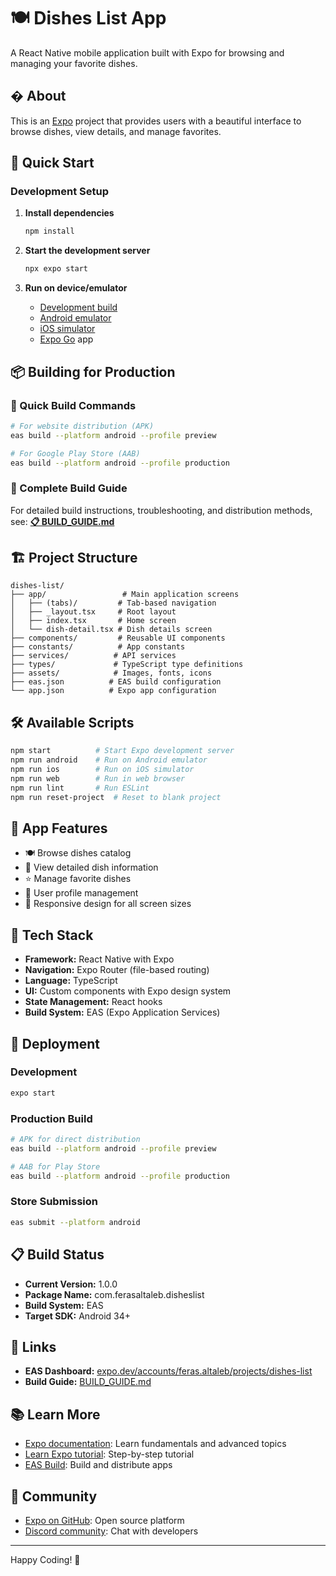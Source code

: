 # 🍽️ Dishes List App

A React Native mobile application built with Expo for browsing and managing your favorite dishes.

## � About

This is an [Expo](https://expo.dev) project that provides users with a beautiful interface to browse dishes, view details, and manage favorites.

## 🚀 Quick Start

### Development Setup

1. **Install dependencies**

   ```bash
   npm install
   ```

2. **Start the development server**

   ```bash
   npx expo start
   ```

3. **Run on device/emulator**
   - [Development build](https://docs.expo.dev/develop/development-builds/introduction/)
   - [Android emulator](https://docs.expo.dev/workflow/android-studio-emulator/)
   - [iOS simulator](https://docs.expo.dev/workflow/ios-simulator/)
   - [Expo Go](https://expo.dev/go) app

## 📦 Building for Production

### 🔧 Quick Build Commands

```bash
# For website distribution (APK)
eas build --platform android --profile preview

# For Google Play Store (AAB)
eas build --platform android --profile production
```

### 📖 Complete Build Guide

For detailed build instructions, troubleshooting, and distribution methods, see:
**[📋 BUILD_GUIDE.md](./BUILD_GUIDE.md)**

## 🏗️ Project Structure

```text
dishes-list/
├── app/                 # Main application screens
│   ├── (tabs)/         # Tab-based navigation
│   ├── _layout.tsx     # Root layout
│   ├── index.tsx       # Home screen
│   └── dish-detail.tsx # Dish details screen
├── components/         # Reusable UI components
├── constants/          # App constants
├── services/          # API services
├── types/             # TypeScript type definitions
├── assets/            # Images, fonts, icons
├── eas.json          # EAS build configuration
└── app.json          # Expo app configuration
```

## 🛠️ Available Scripts

```bash
npm start          # Start Expo development server
npm run android    # Run on Android emulator
npm run ios        # Run on iOS simulator
npm run web        # Run in web browser
npm run lint       # Run ESLint
npm run reset-project  # Reset to blank project
```

## 📱 App Features

- 🍽️ Browse dishes catalog
- 📖 View detailed dish information
- ⭐ Manage favorite dishes
- 👤 User profile management
- 📱 Responsive design for all screen sizes

## 🔧 Tech Stack

- **Framework:** React Native with Expo
- **Navigation:** Expo Router (file-based routing)
- **Language:** TypeScript
- **UI:** Custom components with Expo design system
- **State Management:** React hooks
- **Build System:** EAS (Expo Application Services)

## 🚀 Deployment

### Development

```bash
expo start
```

### Production Build

```bash
# APK for direct distribution
eas build --platform android --profile preview

# AAB for Play Store
eas build --platform android --profile production
```

### Store Submission

```bash
eas submit --platform android
```

## 📋 Build Status

- **Current Version:** 1.0.0
- **Package Name:** com.ferasaltaleb.disheslist
- **Build System:** EAS
- **Target SDK:** Android 34+

## 🔗 Links

- **EAS Dashboard:** [expo.dev/accounts/feras.altaleb/projects/dishes-list](https://expo.dev/accounts/feras.altaleb/projects/dishes-list)
- **Build Guide:** [BUILD_GUIDE.md](./BUILD_GUIDE.md)

## 📚 Learn More

- [Expo documentation](https://docs.expo.dev/): Learn fundamentals and advanced topics
- [Learn Expo tutorial](https://docs.expo.dev/tutorial/introduction/): Step-by-step tutorial
- [EAS Build](https://docs.expo.dev/build/introduction/): Build and distribute apps

## 🤝 Community

- [Expo on GitHub](https://github.com/expo/expo): Open source platform
- [Discord community](https://chat.expo.dev): Chat with developers

---

Happy Coding! 🚀

